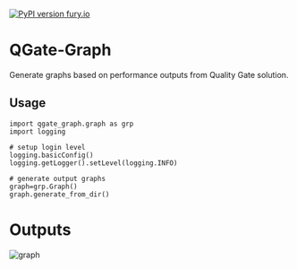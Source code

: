 [![PyPI version fury.io](https://badge.fury.io/py/qgate-graph.svg)](https://pypi.python.org/pypi/qgate-graph/)
# QGate-Graph

Generate graphs based on performance outputs from Quality Gate solution.

## Usage

    import qgate_graph.graph as grp
    import logging

    # setup login level
    logging.basicConfig()
    logging.getLogger().setLevel(logging.INFO)

    # generate output graphs
    graph=grp.Graph()
    graph.generate_from_dir()

# Outputs
![graph](./assets/NoSQL_bdp_nonprod-2023-04-22_17-08-34-bulk-10000x50.png)

